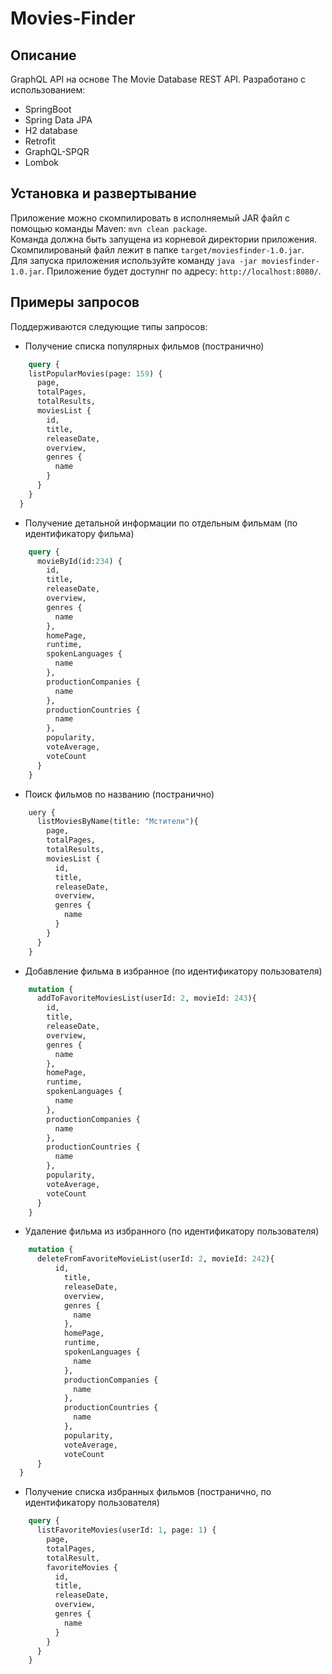 # Movies-Finder
## Описание
GraphQL API на основе The Movie Database REST API. Разработано с использованием:
* SpringBoot
* Spring Data JPA
* H2 database
* Retrofit
* GraphQL-SPQR
* Lombok
## Установка и развертывание
Приложение можно скомпилировать в исполняемый JAR файл с помощью команды Maven:
`mvn clean package`.</br>
Команда должна быть запущена из корневой директории приложения. Скомпилированый файл лежит в папке `target/moviesfinder-1.0.jar`.
</br>
Для запуска приложения используйте команду `java -jar moviesfinder-1.0.jar`. Приложение будет доступнг по адресу: `http://localhost:8080/`.
## Примеры запросов
Поддерживаются следующие типы запросов:
* Получение списка популярных фильмов (постранично)
```graphql
    query {
    listPopularMovies(page: 159) {
      page,
      totalPages,
      totalResults,
      moviesList {
        id,
        title,
        releaseDate,
        overview,
        genres {
          name
        }
      }
    }
  }
```
* Получение детальной информации по отдельным фильмам (по идентификатору фильма)
```graphql
    query {
      movieById(id:234) {
        id,
        title,
        releaseDate,
        overview,
        genres {
          name
        },
        homePage,
        runtime,
        spokenLanguages {
          name
        },
        productionCompanies {
          name
        },
        productionCountries {
          name
        },
        popularity,
        voteAverage,
        voteCount
      }
    }
```
* Поиск фильмов по названию (постранично)
```graphql
    uery {
      listMoviesByName(title: "Мстители"){
        page,
        totalPages,
        totalResults,
        moviesList {
          id,
          title,
          releaseDate,
          overview,
          genres {
            name
          }
        }
      }
    }
```
* Добавление фильма в избранное (по идентификатору пользователя)
```graphql
    mutation {
      addToFavoriteMoviesList(userId: 2, movieId: 243){
        id,
        title,
        releaseDate,
        overview,
        genres {
          name
        },
        homePage,
        runtime,
        spokenLanguages {
          name
        },
        productionCompanies {
          name
        },
        productionCountries {
          name
        },
        popularity,
        voteAverage,
        voteCount
      }
    }
```
* Удаление фильма из избранного (по идентификатору пользователя)
```graphql
    mutation {
      deleteFromFavoriteMovieList(userId: 2, movieId: 242){
          id,
            title,
            releaseDate,
            overview,
            genres {
              name
            },
            homePage,
            runtime,
            spokenLanguages {
              name
            },
            productionCompanies {
              name
            },
            productionCountries {
              name
            },
            popularity,
            voteAverage,
            voteCount
      }
  }
```
* Получение списка избранных фильмов (постранично, по идентификатору пользователя)
```graphql
    query {
      listFavoriteMovies(userId: 1, page: 1) {
        page,
        totalPages,
        totalResult,
        favoriteMovies {
          id,
          title,
          releaseDate,
          overview,
          genres {
            name
          }
        } 
      }
    }
```
